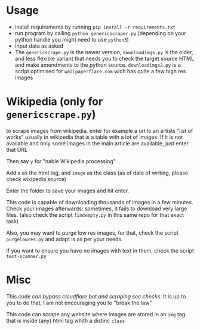 # Usage

- install requirements by running `pip install -r requirements.txt`
- run program by calling `python genericscraper.py` (depending on your python handle you might need to use `python3`)
- input data as asked
- The `genericscrape.py` is the newer version, `downloadimgs.py` is the older, and less flexible variant that needs you to check the target source HTML and make amendments to the python source. `downloadimgs2.py` is a script optimised for `wallpaperflare.com` wich has quite a few high res images 

# Wikipedia (only for `genericscrape.py`)

to scrape images from wikipedia, enter for example a url to an artists "list of works"
usually in wikipedia that is a table with a lot of images.
If it is not available and only some images in the main article are available, just enter that URL

Then say `y` for "nable Wikipedia processing"

Add `a` as the html tag, and `image` as the class
(as of date of writing, please check wikipedia source)

Enter the folder to save your images and hit enter.

This code is capable of downloading thousands of images in a few minutes.
Check your images afterwards: sometimes, it fails to download very large files.
(also check the script `findempty.py` in this same repo for that exact task)

Also, you may want to purge low res images, for that, check the script `purgelowres.py` and adapt is as per your needs.

If you want to ensure you have no images with text in them, check the script `text-scanner.py`

# Misc

This code _can bypass cloudflare bot and scraping sec checks_. It is up to you to do that, I am not encouraging you to "break the law"

This code can scrape any website where images are stored in an `img` tag that is inside (any) html tag whith a distinc `class`
